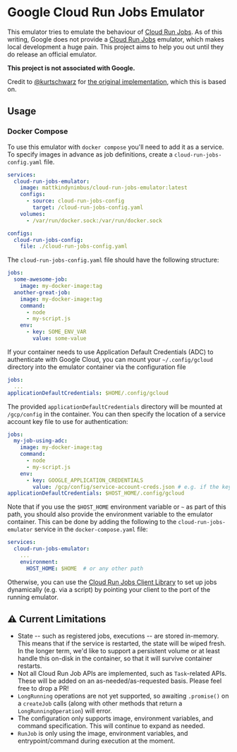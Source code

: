 # Google Cloud Run Jobs Emulator

This emulator tries to emulate the behaviour of [Cloud Run Jobs](https://cloud.google.com/run/docs/create-jobs). As of this writing, Google does not provide a [Cloud Run Jobs](https://cloud.google.com/run/docs/create-jobs) emulator, which makes local development a huge pain. This project aims to help you out until they do release an official emulator.

**This project is not associated with Google.**

Credit to [@kurtschwarz](https://github.com/kurtschwarz) for [the original implementation](https://github.com/kurtschwarz/cloud-run-jobs-emulator), which this is based on.

## Usage

### Docker Compose

To use this emulator with `docker compose` you'll need to add it as a service. To specify images in advance as job definitions, create a `cloud-run-jobs-config.yaml` file.

```yaml
services:
  cloud-run-jobs-emulator:
    image: mattkindynimbus/cloud-run-jobs-emulator:latest
    configs:
      - source: cloud-run-jobs-config
        target: /cloud-run-jobs-config.yaml
    volumes:
      - /var/run/docker.sock:/var/run/docker.sock

configs:
  cloud-run-jobs-config:
    file: ./cloud-run-jobs-config.yaml
```

The `cloud-run-jobs-config.yaml` file should have the following structure:

```yaml
jobs:
  some-awesome-job:
    image: my-docker-image:tag
  another-great-job:
    image: my-docker-image:tag
    command:
      - node
      - my-script.js
    env:
      - key: SOME_ENV_VAR
        value: some-value
```

If your container needs to use Application Default Credentials (ADC) to authenticate with Google Cloud, you can mount your `~/.config/gcloud` directory into the emulator container via the configuration file

```yaml
jobs:
  ...
applicationDefaultCredentials: $HOME/.config/gcloud
```

The provided `applicationDefaultCredentials` directory will be mounted at `/gcp/config` in the container. You can then specify the location of a service account key file to use for authentication:

```yaml
jobs:
  my-job-using-adc:
    image: my-docker-image:tag
    command:
      - node
      - my-script.js
    env:
      - key: GOOGLE_APPLICATION_CREDENTIALS
        value: /gcp/config/service-account-creds.json # e.g. if the key file is in ~/.config/gcloud/service-account-creds.json
applicationDefaultCredentials: $HOST_HOME/.config/gcloud
```

Note that if you use the `$HOST_HOME` environment variable or `~` as part of this path, you should also provide the environment variable to the emulator container. This can be done by adding the following to the `cloud-run-jobs-emulator` service in the `docker-compose.yaml` file:

```yaml
services:
  cloud-run-jobs-emulator:
    ...
    environment:
      HOST_HOME: $HOME  # or any other path
```

Otherwise, you can use the [Cloud Run Jobs Client Library](https://cloud.google.com/nodejs/docs/reference/run/latest/run/v2.jobsclient#_google_cloud_run_v2_JobsClient_createJob_member_1_) to set up jobs dynamically (e.g. via a script) by pointing your client to the port of the running emulator.

## :warning: Current Limitations

- State -- such as registered jobs, executions -- are stored in-memory. This means that if the service is restarted, the state will be wiped fresh. In the longer term, we'd like to support a persistent volume or at least handle this on-disk in the container, so that it will survive container restarts.
- Not all Cloud Run Job APIs are implemented, such as `Task`-related APIs. These will be added on an as-needed/as-requested basis. Please feel free to drop a PR!
- `LongRunning` operations are not yet supported, so awaiting `.promise()` on a `createJob` calls (along with other methods that return a `LongRunningOperation`) will error.
- The configuration only supports image, environment variables, and command specification. This will continue to expand as needed.
- `RunJob` is only using the image, environment variables, and entrypoint/command during execution at the moment.
